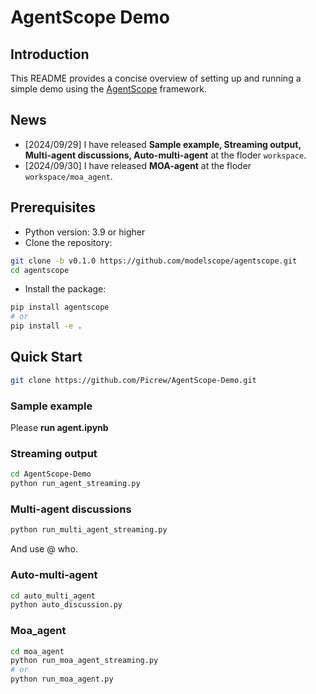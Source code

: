# AgentScope Demo
## Introduction
This README provides a concise overview of setting up and running a simple demo using the [AgentScope](https://github.com/modelscope/agentscope) framework. 

## News
* [2024/09/29] I have released **Sample example, Streaming output, Multi-agent discussions, Auto-multi-agent** at the floder ``workspace``.
* [2024/09/30] I have released **MOA-agent** at the floder ``workspace/moa_agent``.

## Prerequisites
* Python version: 3.9 or higher
* Clone the repository:
```bash
git clone -b v0.1.0 https://github.com/modelscope/agentscope.git
cd agentscope
```
* Install the package:
```bash
pip install agentscope
# or
pip install -e .
```

## Quick Start

```bash
git clone https://github.com/Picrew/AgentScope-Demo.git
```

### Sample example
Please **run agent.ipynb**

### Streaming output
```bash
cd AgentScope-Demo
python run_agent_streaming.py
```

### Multi-agent discussions
```bash
python run_multi_agent_streaming.py
```
And use @ who.

### Auto-multi-agent
```bash
cd auto_multi_agent
python auto_discussion.py
```

### Moa_agent
```bash
cd moa_agent
python run_moa_agent_streaming.py 
# or 
python run_moa_agent.py
